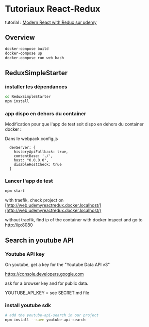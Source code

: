Tutoriaux React-Redux
=====================

tutorial : [Modern React with Redux sur udemy](https://www.udemy.com/react-redux/learn/v4/overview)

Overview
--------

```bash
docker-compose build
docker-compose up
docker-compose run web bash
```

ReduxSimpleStarter
------------------

### installer les dépendances

```bash
cd ReduxSimpleStarter
npm install
```

### app dispo en dehors du container

Modification pour que l'app de test soit dispo
en dehors du container docker :

Dans le webpack.config.js

```
  devServer: {
    historyApiFallback: true,
    contentBase: './',
    host: "0.0.0.0",
    disableHostCheck: true
  }
```

### Lancer l'app de test

```bash
npm start
```

with traefik, check project on [http://web.udemyreactredux.docker.localhost/](http://web.udemyreactredux.docker.localhost/) 

without traefik, find ip of the container with docker inspect and go to http://ip:8080

Search in youtube API
---------------------

### Youtube API key

On youtube, get a key for the "Youtube Data API v3"

https://console.developers.google.com

ask for a browser key and for public data.

YOUTUBE_API_KEY = see SECRET.md file

### install youtube sdk

```bash
# add the youtube-api-search in our project
npm install --save youtube-api-search
```


